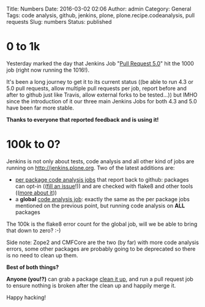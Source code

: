 Title: Numbers
Date: 2016-03-02 02:06
Author: admin
Category: General
Tags: code analysis, github, jenkins, plone, plone.recipe.codeanalysis, pull requests
Slug: numbers
Status: published

# 0 to 1k

Yesterday marked the day that Jenkins Job "[Pull Request 5.0](http://jenkins.plone.org/job/pull-request-5.0/)" hit the 1000 job (right now running the 1016!).

It's been a long journey to get it to its current status ((be able to run 4.3 or 5.0 pull requests, allow multiple pull requests per job, report before and after to github just like Travis, allow external forks to be tested...)) but IMHO since the introduction of it our three main Jenkins Jobs for both 4.3 and 5.0 have been far more stable.

**Thanks to everyone that reported feedback and is using it!**

# 100k to 0?

Jenkins is not only about tests, code analysis and all other kind of jobs are running on <http://jenkins.plone.org>. Two of the latest additions are:

- [per package code analysis jobs](http://jenkins.plone.org/view/Pkgs/) that report back to github: packages can opt-in (([fill an issue](https://github.com/plone/jenkins.plone.org/issues/new)!)) and are checked with flake8 and other tools (([more about it](http://gil.badall.net/2016/01/30/towards-more-maintainable-code/)))
- a **global** [code analysis job](http://jenkins.plone.org/view/QA/job/qa-code-analysis/): exactly the same as the per package jobs mentioned on the previous point, but running code analysis on **ALL** packages

The 100k is the flake8 error count for the global job, will we be able to bring that down to zero? :-)

Side note: Zope2 and CMFCore are the two (by far) with more code analysis errors, some other packages are probably going to be deprecated so there is no need to clean up them.

**Best of both things?**

**Anyone (you!?)** can grab a package [clean it up](http://gil.badall.net/2016/02/05/make-code-analysis-cleanups-brainless/), and run a pull request job to ensure nothing is broken after the clean up and happily merge it.

Happy hacking!
